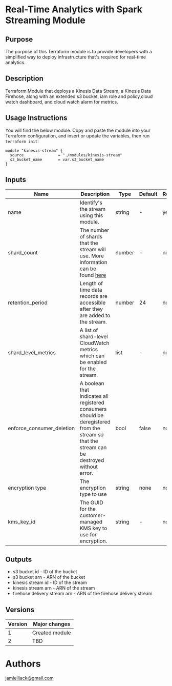 # Real-Time Analytics with Spark Streaming Module

## Purpose

The purpose of this Terraform module is to provide developers with a simplified way to deploy infrastructure that's required for real-time analytics.

## Description

Terraform Module that deploys a Kinesis Data Stream, a Kinesis Data Firehose, along with an extended s3 bucket, iam role and policy,cloud watch dashboard, and cloud watch alarm for metrics.

## Usage Instructions

You will find the below module. Copy and paste the module into your Terraform configuration, and insert or update the variables, then run `terraform init`:

```
module "kinesis-stream" {
  source               = "./modules/kinesis-stream"
  s3_bucket_name       = var.s3_bucket_name
}
```

## Inputs

| Name | Description | Type | Default | Required |
| ---- | ----------- | ---- | ------- | -------- |
| name | Identify's the stream using this module. | string | - | yes |
| shard_count | The number of shards that the stream will use. More information can be found [here](https://docs.aws.amazon.com/kinesis/latest/dev/amazon-kinesis-streams.html) | number | - | no |
| retention_period | Length of time data records are accessible after they are added to the stream. | number | 24 | no |
| shard_level_metrics | A list of shard-level CloudWatch metrics which can be enabled for the stream.| list | - | no |
| enforce_consumer_deletion | A boolean that indicates all registered consumers should be deregistered from the stream so that the stream can be destroyed without error. | bool | false | no |
| encryption type | The encryption type to use | string | none | no |
| kms_key_id | The GUID for the customer-managed KMS key to use for encryption. | string | - | no |

## Outputs
* s3 bucket id - ID of the bucket
* s3 bucket arn - ARN of the bucket
* kinesis stream id - ID of the stream
* kinesis stream arn - ARN of the stream
* firehose delivery stream arn - ARN of the firehose delivery stream


## Versions

| Version | Major changes |
| ------- | ------------- |
| 1     | Created module |
| 2     | TBD |

Authors
=======

jamielljack@gmail.com